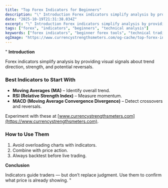 ```yaml
---
title: "Top Forex Indicators for Beginners"
description: "\" Introduction Forex indicators simplify analysis by providing visual signals about trend direction, strength, and potential reversals..."
date: "2025-10-19T21:31:38.034Z"
excerpt: "\" Introduction Forex indicators simplify analysis by providing visual signals about trend direction, strength, and potential reversals. Best Indicators to Start With - Moving Averages (MA) – Identify overall trend. - RSI (Relative Strength Index) – Measure momentum. - MACD (Moving Average Convergence Divergence) – Detect crossovers and reversals. Experiment..."
tags: ["forex", "indicators", "beginners", "technical analysis"]
keywords: ["forex indicators", "beginner forex tools", "technical trading", "moving averages", "RSI MACD basics"]
ogImage: "https://www.currencystrengthsmeters.com/og-cache/top-forex-indicators-for-beginners.jpg"
---
```

"
**Introduction**

Forex indicators simplify analysis by providing visual signals about trend direction, strength, and potential reversals.

### Best Indicators to Start With

- **Moving Averages (MA)** – Identify overall trend.  
- **RSI (Relative Strength Index)** – Measure momentum.  
- **MACD (Moving Average Convergence Divergence)** – Detect crossovers and reversals.  

Experiment with these at [www.currencystrengthsmeters.com](https://www.currencystrengthsmeters.com).

### How to Use Them

1. Avoid overloading charts with indicators.  
2. Combine with price action.  
3. Always backtest before live trading.  

**Conclusion**

Indicators guide traders — but don’t replace judgment. Use them to confirm what price is already showing.
"
